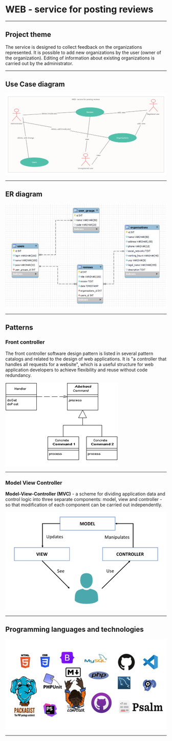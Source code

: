 # WEB - service for posting reviews

___

## Project theme

The service is designed to collect feedback on the organizations represented. It is possible to add new organizations by
the user (owner of the organization). Editing of information about existing organizations is carried out by the
administrator.
___

## Use Case diagram

![](for_readme/UC_eng.jpg)
___

## ER diagram

![](for_readme/ER_diagram.jpg)
___

## Patterns

### Front controller

The front controller software design pattern is listed in several pattern catalogs and related to the design of web
applications. It is "a controller that handles all requests for a website", which is a useful structure for web
application developers to achieve flexibility and reuse without code redundancy.

![](for_readme/front_controller.png)
___

### Model View Controller

**Model-View-Controller (MVC)** - a scheme for dividing application data and control logic into three separate
components:
model, view and controller - so that modification of each component can be carried out independently.

![](for_readme/MVC.png)
___

## Programming languages and technologies

![](for_readme/pl_and_technologies.jpg)

---